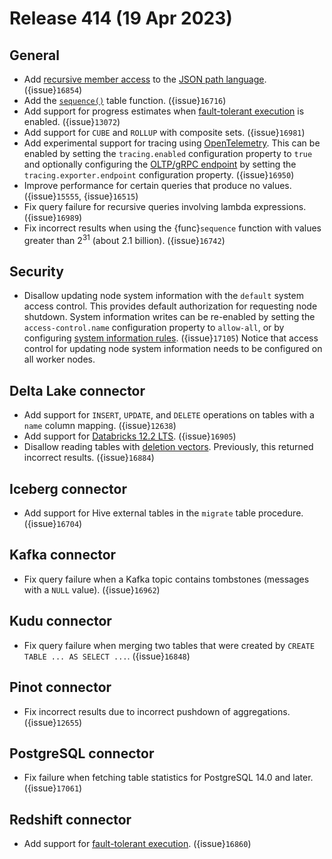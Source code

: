 # Release 414 (19 Apr 2023)

## General

* Add [recursive member access](json_descendant_member_accessor) to the
  [JSON path language](json-path-language). ({issue}`16854`)
* Add the [`sequence()`](built_in_table_functions) table function. ({issue}`16716`)
* Add support for progress estimates when
  [fault-tolerant execution](/admin/fault-tolerant-execution) is enabled. ({issue}`13072`)
* Add support for `CUBE` and `ROLLUP` with composite sets. ({issue}`16981`)
* Add experimental support for tracing using [OpenTelemetry](https://opentelemetry.io/).
  This can be enabled by setting the `tracing.enabled` configuration property to
  `true` and optionally configuring the
  [OLTP/gRPC endpoint](https://opentelemetry.io/docs/reference/specification/protocol/otlp/)
  by setting the `tracing.exporter.endpoint` configuration property. ({issue}`16950`)
* Improve performance for certain queries that produce no values. ({issue}`15555`, {issue}`16515`)
* Fix query failure for recursive queries involving lambda expressions. ({issue}`16989`)
* Fix incorrect results when using the {func}`sequence` function with values
  greater than 2<sup>31</sup> (about 2.1 billion). ({issue}`16742`)

## Security

* Disallow updating node system information with the `default` system access control.
  This provides default authorization for requesting node shutdown.
  System information writes can be re-enabled by setting the
  `access-control.name` configuration property to `allow-all`, or by configuring
  [system information rules](system-file-auth-system_information). ({issue}`17105`)
  Notice that access control for updating node system information needs to be configured
  on all worker nodes.

## Delta Lake connector

* Add support for `INSERT`, `UPDATE`, and `DELETE` operations on
  tables with a `name` column mapping. ({issue}`12638`)
* Add support for [Databricks 12.2 LTS](https://docs.databricks.com/release-notes/runtime/12.2.html). ({issue}`16905`)
* Disallow reading tables with [deletion vectors](https://github.com/delta-io/delta/blob/master/PROTOCOL.md#deletion-vectors).
  Previously, this returned incorrect results. ({issue}`16884`)

## Iceberg connector

* Add support for Hive external tables in the `migrate` table procedure. ({issue}`16704`)

## Kafka connector

* Fix query failure when a Kafka topic contains tombstones (messages with a
  ``NULL`` value). ({issue}`16962`)

## Kudu connector

* Fix query failure when merging two tables that were created by
  `CREATE TABLE ... AS SELECT ...`. ({issue}`16848`)

## Pinot connector

* Fix incorrect results due to incorrect pushdown of aggregations. ({issue}`12655`)

## PostgreSQL connector

* Fix failure when fetching table statistics for PostgreSQL 14.0 and later. ({issue}`17061`)

## Redshift connector

* Add support for [fault-tolerant execution](/admin/fault-tolerant-execution). ({issue}`16860`)
